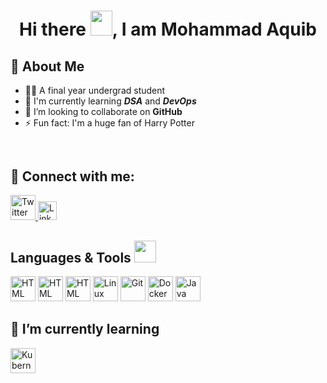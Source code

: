 # <h1 align="center"> Hi there <img src="https://github.com/MartinHeinz/MartinHeinz/blob/master/wave.gif" width="35px" height="40px"></img>, I am Mohammad Aquib</h1>

<!-- about me -->
## :raising_hand: About Me
- :man_student: A final year undergrad student
- 🌱 I'm currently learning ***DSA*** and ***DevOps***  
- 👯 I’m looking to collaborate on **GitHub**
- ⚡ Fun fact: I'm a huge fan of Harry Potter 

<!-- connect with me -->
## <div id="badges"><img src="https://komarev.com/ghpvc/?username=mdaquib171&style=flat-square&color=blueviolet" alt=""/></div>
## :speech_balloon: Connect with me: 
<a href="https://twitter.com/idevaquib">
  <img src="https://cdn.worldvectorlogo.com/logos/twitter-6.svg" title="Twitter" alt="Twitter Account" width="40"/>
</a>
<a href="https://www.linkedin.com/in/mdaquib/">
  <img src="https://cdn.worldvectorlogo.com/logos/linkedin-icon-2.svg" title="Linkedin" alt="Linkedin Account" width="30"/>
</a>

<!-- Language and Tools -->
<h2>Languages & Tools <img src = "https://media2.giphy.com/media/QssGEmpkyEOhBCb7e1/giphy.gif?cid=ecf05e47a0n3gi1bfqntqmob8g9aid1oyj2wr3ds3mg700bl&rid=giphy.gif" height = 35px> </h2>
<p>    
  <img src="https://img.icons8.com/color/2x/html-5.png"  alt="HTML"  width="40"  height="40"/>
  <img src="https://img.icons8.com/color/344/css3.png"  alt="HTML"  width="40"  height="40"/>
  <img src="https://img.icons8.com/color/452/javascript--v1.png"  alt="HTML"  width="40"  height="40"/>
  <img src="https://img.icons8.com/color/2x/linux.png"/ alt="Linux" width="40" height="40">
  <img src="https://img.icons8.com/color/2x/git.png"  alt="Git"  width="40"  height="40"/> 
  <img src="https://img.icons8.com/fluent/2x/docker.png"/ alt="Docker" width="40" height="40">
  <img src="https://img.icons8.com/color/2x/java-coffee-cup-logo.png"  alt="Java"  width="40"  height="40"/>
<p>
<h2>📖 I’m currently learning</h2>
</p>
<p>
  <img src="https://img.icons8.com/color/2x/kubernetes.png"/ alt="Kubernetes" width="40" height="40">
  <!-- <img src="https://img.icons8.com/color/2x/golang.png" alt="GoLang" width="40" height="40"/> -->
</p>
